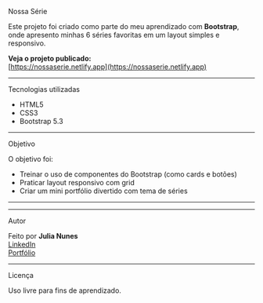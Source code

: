  Nossa Série

Este projeto foi criado como parte do meu aprendizado com **Bootstrap**, onde apresento minhas 6 séries favoritas em um layout simples e responsivo.

 **Veja o projeto publicado:**  
 [https://nossaserie.netlify.app](https://nossaserie.netlify.app)

---

Tecnologias utilizadas

- HTML5
- CSS3
- Bootstrap 5.3

---

 Objetivo

O objetivo foi:
- Treinar o uso de componentes do Bootstrap (como cards e botões)
- Praticar layout responsivo com grid
- Criar um mini portfólio divertido com tema de séries

---

---

 Autor

Feito por **Julia Nunes**  
[LinkedIn](www.linkedin.com/in/julia-vieira-nuness)  
[Portfólio](https://portifoliojulianunes.netlify.app/)

---

 Licença

Uso livre para fins de aprendizado.

